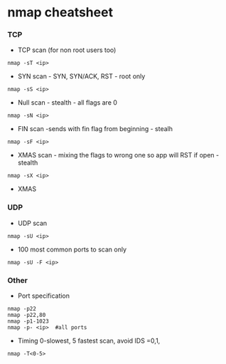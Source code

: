 # nmap cheatsheet

### TCP
- TCP scan (for non root users too)
```
nmap -sT <ip>
```

- SYN scan - SYN, SYN/ACK, RST - root only
```
nmap -sS <ip>
```

- Null scan - stealth - all flags are 0
```
nmap -sN <ip>
```

- FIN scan -sends with fin flag from beginning - stealh
```
nmap -sF <ip>
```

- XMAS scan - mixing the flags to wrong one so app will RST if open - stealth
```
nmap -sX <ip>
```

- XMAS

### UDP
- UDP scan
```
nmap -sU <ip>
```

- 100 most common ports to scan only
```
nmap -sU -F <ip>
```

### Other
- Port specification
```
nmap -p22
nmap -p22,80
nmap -p1-1023
nmap -p- <ip>  #all ports
```

- Timing 0-slowest, 5 fastest scan, avoid IDS =0,1, 
```
nmap -T<0-5>
```